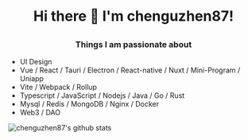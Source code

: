 
### <h1 align="center">Hi there 👋 I'm chenguzhen87! </h1>


## <h3 align="center">Things I am passionate about</h3> 
- UI Design
- Vue / React / Tauri / Electron / React-native / Nuxt / Mini-Program / Uniapp
- Vite / Webpack / Rollup
- Typescript / JavaScript / Nodejs / Java / Go / Rust
- Mysql / Redis / MongoDB / Nginx / Docker
- Web3 / DAO

![chenguzhen87's github stats](https://github-readme-stats.vercel.app/api?username=chenguzhen87&show_icons=true&count_private=true)
